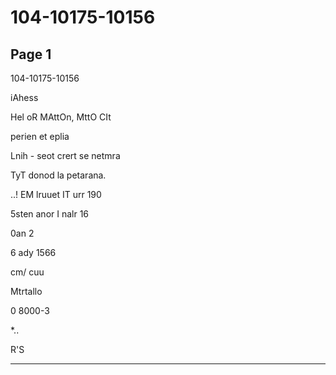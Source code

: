 # 104-10175-10156

## Page 1

104-10175-10156

iAhess

Hel oR MAttOn, MttO CIt

perien et eplia

Lnih - seot crert se netmra

TyT donod la petarana.

..! EM lruuet IT urr 190

5sten anor I nalr 16

0an 2

6 ady 1566

cm/ cuu

Mtrtallo

0 8000-3

*..

R'S

---

